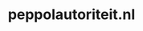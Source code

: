 ---
layout: post
title:  "peppolautoriteit.nl"
internal_url:  "/dutchgov/peppolautoriteit.nl.html"
categories: dutchgov
---